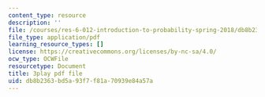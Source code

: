 ```yaml
---
content_type: resource
description: ''
file: /courses/res-6-012-introduction-to-probability-spring-2018/db8b2363bd5a93f7f81a70939e84a57a_0cD-tcITuck.pdf
file_type: application/pdf
learning_resource_types: []
license: https://creativecommons.org/licenses/by-nc-sa/4.0/
ocw_type: OCWFile
resourcetype: Document
title: 3play pdf file
uid: db8b2363-bd5a-93f7-f81a-70939e84a57a
---
```

